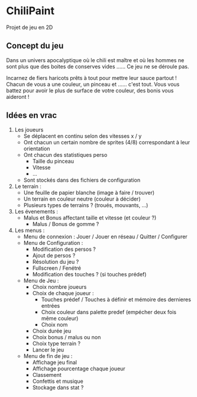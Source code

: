 # ChiliPaint

Projet de jeu en 2D

## Concept du jeu

Dans un univers apocalyptique où le chili est maître et où les hommes ne sont plus que des boites de conserves vides …… Ce jeu ne se déroule pas.

Incarnez de fiers haricots prêts à tout pour mettre leur sauce partout !
Chacun de vous a une couleur, un pinceau et …… c'est tout.
Vous vous battez pour avoir le plus de surface de votre couleur, des bonis vous aideront !


## Idées en vrac

1) Les joueurs
   - Se déplacent en continu selon des vitesses x / y
   - Ont chacun un certain nombre de sprites (4/8) correspondant à leur orientation
   - Ont chacun des statistiques perso
     + Taille du pinceau
     + Vitesse
     + ...
   - Sont stockés dans des fichiers de configuration
2) Le terrain :
   - Une feuille de papier blanche (image à faire / trouver)
   - Un terrain en couleur neutre (couleur à décider)
   - Plusieurs types de terrains ? (troués, mouvants, ...)
3) Les évenements :
   - Malus et Bonus affectant taille et vitesse (et couleur ?)
     + Malus / Bonus de gomme ?
4) Les menus :
   - Menu de connexion : Jouer / Jouer en réseau / Quitter / Configurer
   - Menu de Configuration :
     + Modification des persos ?
     + Ajout de persos ?
     + Résolution du jeu ?
     + Fullscreen / Fenétré
     + Modification des touches ? (si touches prédef)
   - Menu de Jeu :
     + Choix nombre joueurs
     + Choix de chaque joueur :
       - Touches prédef / Touches à définir et mémoire des dernieres entrées
       - Choix couleur dans palette predef (empécher deux fois même couleur)
       - Choix nom
     + Choix durée jeu
     + Choix bonus / malus ou non
     + Choix type terrain ?
     + Lancer le jeu
   - Menu de fin de jeu :
     + Affichage jeu final
     + Affichage pourcentage chaque joueur
     + Classement
     + Confettis et musique
     + Stockage dans stat ?
   
